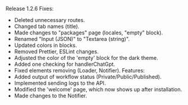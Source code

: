 Release 1.2.6
Fixes:
- Deleted unnecessary routes.
- Changed tab names (title).
- Made changes to "packages" page (locales, "empty" block).
- Renamed "Input (JSON)" to "Textarea (string)".
- Updated colors in blocks.
- Removed Prettier, ESLint changes.
- Adjusted the color of the 'empty' block for the dark theme.
- Added one checking for handlerChatGpt.
- Fixed elements removing (Loader, Notifier).
Features:
- Added output of workflow status (Private/Public/Published).
- Implemented sending logs to the API.
- Modified the 'welcome' page, which now shows up after installation.
- Made changes to the Notifier.

